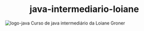 <h1 align="center"> java-intermediario-loiane </h1>

![logo-java](https://user-images.githubusercontent.com/59236894/222974947-ca6a3cdc-8f41-46bd-9319-a662b909e08e.png)
Curso de java intermediário da Loiane Groner

